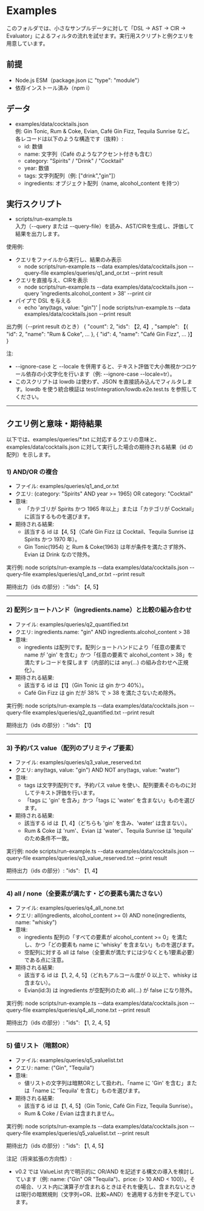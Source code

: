 # Examples

このフォルダでは、小さなサンプルデータに対して「DSL → AST → CIR → Evaluator」によるフィルタの流れを試せます。実行用スクリプトと例クエリを用意しています。

## 前提

- Node.js ESM（package.json に "type": "module"）
- 依存インストール済み（npm i）

## データ

- examples/data/cocktails.json  
  例: Gin Tonic, Rum & Coke, Evian, Café Gin Fizz, Tequila Sunrise など。  
  各レコードは以下のような構造です（抜粋）:
  - id: 数値
  - name: 文字列（Café のようなアクセント付きも含む）
  - category: "Spirits" / "Drink" / "Cocktail"
  - year: 数値
  - tags: 文字列配列（例: ["drink","gin"]）
  - ingredients: オブジェクト配列（name, alcohol_content を持つ）

## 実行スクリプト

- scripts/run-example.ts  
  入力（--query または --query-file）を読み、AST/CIRを生成し、評価して結果を出力します。

使用例:
- クエリをファイルから実行し、結果のみ表示
  - node scripts/run-example.ts --data examples/data/cocktails.json --query-file examples/queries/q1_and_or.txt --print result
- クエリを直接与え、CIRを表示
  - node scripts/run-example.ts --data examples/data/cocktails.json --query 'ingredients.alcohol_content > 38' --print cir
- パイプで DSL を与える
  - echo 'any(tags, value: "gin")' | node scripts/run-example.ts --data examples/data/cocktails.json --print result

出力例（--print result のとき）
{
  "count": 2,
  "ids": 【2, 4】,
  "sample": 【{ "id": 2, "name": "Rum & Coke", ... }, { "id": 4, "name": "Café Gin Fizz", ... }】
}

注:
- --ignore-case と --locale を併用すると、テキスト評価で大小無視かつロケール依存の小文字化を行います（例: --ignore-case --locale=tr）。
- このスクリプトは lowdb は使わず、JSON を直接読み込んでフィルタします。lowdb を使う統合検証は test/integration/lowdb.e2e.test.ts を参照してください。

---

## クエリ例と意味・期待結果

以下では、examples/queries/*.txt に対応するクエリの意味と、examples/data/cocktails.json に対して実行した場合の期待される結果（id の配列）を示します。

### 1) AND/OR の複合
- ファイル: examples/queries/q1_and_or.txt
- クエリ:
  (category: "Spirits" AND year >= 1965) OR category: "Cocktail"
- 意味:
  - 「カテゴリが Spirits かつ 1965 年以上」または「カテゴリが Cocktail」に該当するものを選びます。
- 期待される結果:
  - 該当する id は【4, 5】（Café Gin Fizz は Cocktail、Tequila Sunrise は Spirits かつ 1970 年）。  
  - Gin Tonic(1954) と Rum & Coke(1963) は年が条件を満たさず除外、Evian は Drink なので除外。

実行例:
node scripts/run-example.ts --data examples/data/cocktails.json --query-file examples/queries/q1_and_or.txt --print result

期待出力（ids の部分）:
"ids": 【4, 5】

---

### 2) 配列ショートハンド（ingredients.name）と比較の組み合わせ
- ファイル: examples/queries/q2_quantified.txt
- クエリ:
  ingredients.name: "gin" AND ingredients.alcohol_content > 38
- 意味:
  - ingredients は配列です。配列ショートハンドにより「任意の要素で name が 'gin' を含む」かつ「任意の要素で alcohol_content > 38」を満たすレコードを探します（内部的には any(...) の組み合わせへ正規化）。
- 期待される結果:
  - 該当する id は【1】（Gin Tonic は gin かつ 40%）。  
  - Café Gin Fizz は gin だが 38% で > 38 を満たさないため除外。

実行例:
node scripts/run-example.ts --data examples/data/cocktails.json --query-file examples/queries/q2_quantified.txt --print result

期待出力（ids の部分）:
"ids": 【1】

---

### 3) 予約パス value（配列のプリミティブ要素）
- ファイル: examples/queries/q3_value_reserved.txt
- クエリ:
  any(tags, value: "gin") AND NOT any(tags, value: "water")
- 意味:
  - tags は文字列配列です。予約パス value を使い、配列要素そのものに対してテキスト評価を行います。  
  - 「tags に 'gin' を含み」かつ「tags に 'water' を含まない」ものを選びます。
- 期待される結果:
  - 該当する id は【1, 4】（どちらも 'gin' を含み、'water' は含まない）。  
  - Rum & Coke は 'rum'、Evian は 'water'、Tequila Sunrise は 'tequila' のため条件不一致。

実行例:
node scripts/run-example.ts --data examples/data/cocktails.json --query-file examples/queries/q3_value_reserved.txt --print result

期待出力（ids の部分）:
"ids": 【1, 4】

---

### 4) all / none（全要素が満たす・どの要素も満たさない）
- ファイル: examples/queries/q4_all_none.txt
- クエリ:
  all(ingredients, alcohol_content >= 0) AND none(ingredients, name: "whisky")
- 意味:
  - ingredients 配列の「すべての要素が alcohol_content >= 0」を満たし、かつ「どの要素も name に 'whisky' を含まない」ものを選びます。  
  - 空配列に対する all は false（全要素が満たすには少なくとも1要素必要）である点に注意。
- 期待される結果:
  - 該当する id は【1, 2, 4, 5】（どれもアルコール度が 0 以上で、whisky は含まない）。  
  - Evian(id:3) は ingredients が空配列のため all(...) が false になり除外。

実行例:
node scripts/run-example.ts --data examples/data/cocktails.json --query-file examples/queries/q4_all_none.txt --print result

期待出力（ids の部分）:
"ids": 【1, 2, 4, 5】

---

### 5) 値リスト（暗黙OR）
- ファイル: examples/queries/q5_valuelist.txt
- クエリ:
  name: ("Gin", "Tequila")
- 意味:
  - 値リストの文字列は暗黙ORとして扱われ、「name に 'Gin' を含む」または「name に 'Tequila' を含む」ものを選びます。
- 期待される結果:
  - 該当する id は【1, 4, 5】（Gin Tonic, Café Gin Fizz, Tequila Sunrise）。  
  - Rum & Coke / Evian は含まれません。

実行例:
node scripts/run-example.ts --data examples/data/cocktails.json --query-file examples/queries/q5_valuelist.txt --print result

期待出力（ids の部分）:
"ids": 【1, 4, 5】

注記（将来拡張の方向性）:
- v0.2 では ValueList 内で明示的に OR/AND を記述する構文の導入を検討しています（例: name: ("Gin" OR "Tequila")、price: (> 10 AND < 100)）。その場合、リスト内に演算子が含まれるときはそれを優先し、含まれないときは現行の暗黙規則（文字列=OR、比較=AND）を適用する方針を予定しています。
